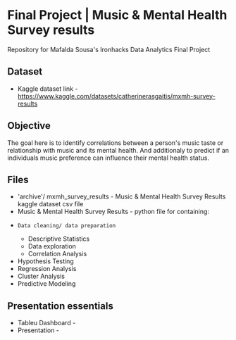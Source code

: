 # Final Project | Music & Mental Health Survey results
Repository for Mafalda Sousa's Ironhacks Data Analytics Final Project


## Dataset

- Kaggle dataset link - https://www.kaggle.com/datasets/catherinerasgaitis/mxmh-survey-results
  
  
## Objective
The goal here is to identify correlations between a person's music taste or relationship with music and its mental health.
And additionaly to predict if an individuals music preference can influence their mental health status.


## Files
- 'archive'/ mxmh_survey_results - Music & Mental Health Survey Results kaggle dataset csv file
- Music & Mental Health Survey Results - python file for containing:
-     Data cleaning/ data preparation
  -  Descriptive Statistics
  -  Data exploration
  -  Correlation Analysis
-   Hypothesis Testing
-   Regression Analysis
-   Cluster Analysis
-   Predictive Modeling
  

## Presentation essentials
- Tableu Dashboard -
- Presentation - 
